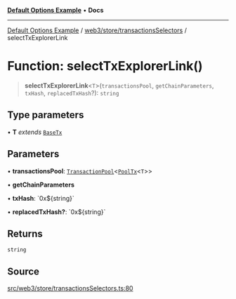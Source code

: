 [**Default Options Example**](../../../../README.md) • **Docs**

***

[Default Options Example](../../../../modules.md) / [web3/store/transactionsSelectors](../README.md) / selectTxExplorerLink

# Function: selectTxExplorerLink()

> **selectTxExplorerLink**\<`T`\>(`transactionsPool`, `getChainParameters`, `txHash`, `replacedTxHash`?): `string`

## Type parameters

• **T** *extends* [`BaseTx`](../../../adapters/types/type-aliases/BaseTx.md)

## Parameters

• **transactionsPool**: [`TransactionPool`](../../transactionsSlice/type-aliases/TransactionPool.md)\<[`PoolTx`](../../transactionsSlice/type-aliases/PoolTx.md)\<`T`\>\>

• **getChainParameters**

• **txHash**: \`0x$\{string\}\`

• **replacedTxHash?**: \`0x$\{string\}\`

## Returns

`string`

## Source

[src/web3/store/transactionsSelectors.ts:80](https://github.com/bgd-labs/fe-shared/blob/022d31eeb7e61eeffe2ddf65992458f822122ffc/src/web3/store/transactionsSelectors.ts#L80)
